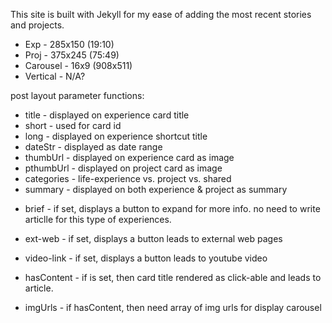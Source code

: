 This site is built with Jekyll for my ease of adding the most recent stories and projects.

* Exp - 285x150 (19:10)
* Proj - 375x245 (75:49)
* Carousel - 16x9 (908x511)
* Vertical - N/A?

post layout parameter functions:
* title - displayed on experience card title
* short - used for card id
* long - displayed on experience shortcut title
* dateStr - displayed as date range
* thumbUrl - displayed on experience card as image
* pthumbUrl - displayed on project card as image
* categories - life-experience vs. project vs. shared
* summary - displayed on both experience & project as summary

- brief - if set, displays a button to expand for more info. no need to write articlle for this type of experiences.
- ext-web - if set, displays a button leads to external web pages
- video-link - if set, displays a button leads to youtube video

- hasContent - if is set, then card title rendered as click-able and leads to article.
- imgUrls - if hasContent, then need array of img urls for display carousel
